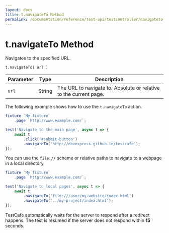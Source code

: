 ```yaml
---
layout: docs
title: t.navigateTo Method
permalink: /documentation/reference/test-api/testcontroller/navigateto.html
---
```

# t.navigateTo Method

Navigates to the specified URL.

```text
t.navigateTo( url )
```

Parameter | Type   | Description
--------- | ------ | -----------------------
`url`     | String | The URL to navigate to. Absolute or relative to the current page.

The following example shows how to use the `t.navigateTo` action.

```js
fixture `My fixture`
    .page `http://www.example.com/`;

test('Navigate to the main page', async t => {
    await t
        .click('#submit-button')
        .navigateTo('http://devexpress.github.io/testcafe');
});
```

You can use the `file://` scheme or relative paths to navigate to a webpage in a local directory.

```js
fixture `My fixture`
    .page `http://www.example.com/`;

test('Navigate to local pages', async t => {
    await t
        .navigateTo('file:///user/my-website/index.html')
        .navigateTo('../my-project/index.html');
});
```

TestCafe automatically waits for the server to respond after a redirect happens.
The test is resumed if the server does not respond within **15** seconds.
